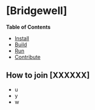 # [Bridgewell]


**Table of Contents**

- [Install](#Install)
- [Build](#Build)
- [Run](#Run)
- [Contribute](#Contribute)

<a name="Install"></a>

## How to join [XXXXXX]
- u
- y
- w

